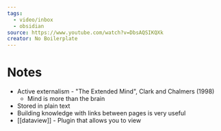 ```yaml
---
tags:
  - video/inbox
  - obsidian
source: https://www.youtube.com/watch?v=DbsAQSIKQXk
creator: No Boilerplate
---
```

# Notes
- Active externalism - "The Extended Mind", Clark and Chalmers (1998)
	- Mind is more than the brain 
- Stored in plain text
- Building knowledge with links between pages is very useful
- [[dataview]] - Plugin that allows you to view 